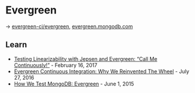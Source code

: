 # Evergreen

→ [evergreen-ci/evergreen](https://github.com/evergreen-ci/evergreen), [evergreen.mongodb.com](https://evergreen.mongodb.com/waterfall/mongodb-mongo-master)

## Learn

- [Testing Linearizability with Jepsen and Evergreen: “Call Me Continuously!”](https://engineering.mongodb.com/post/testing-linearizability-with-jepsen-and-evergreen-call-me-continuously/) - February 16, 2017
- [Evergreen Continuous Integration: Why We Reinvented The Wheel](https://engineering.mongodb.com/post/evergreen-continuous-integration-why-we-reinvented-the-wheel/) - July 27, 2016
- [How We Test MongoDB: Evergreen](https://www.mongodb.com/presentations/how-we-test-mongodb-evergreen) - June 1, 2015
